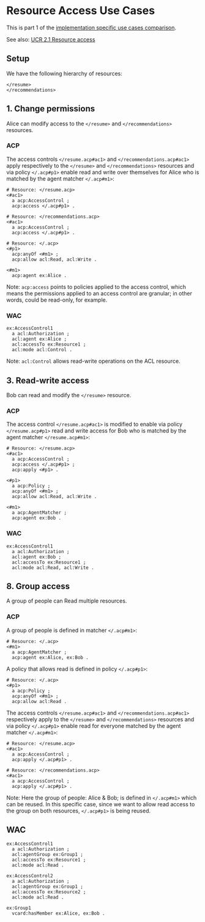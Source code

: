 # Resource Access Use Cases

This is part 1 of the [implementation specific use cases comparison](./use-cases.md).

See also: [UCR 2.1 Resource access](https://solid.github.io/authorization-panel/authorization-ucr/#uc-basic)


## Setup

We have the following hierarchy of resources:

```
</resume>
</recommendations>
```


## 1. Change permissions

Alice can modify access to the `</resume>` and `</recommendations>` resources.

### ACP

The access controls `</resume.acp#ac1>` and `</recommendations.acp#ac1>` apply respectively to the `</resume>` and `</recommendations>` resources and via policy `</.acp#p1>` enable read and write over themselves for Alice who is matched by the agent matcher `</.acp#m1>`:

```turtle
# Resource: </resume.acp>
<#ac1>
  a acp:AccessControl ;
  acp:access </.acp#p1> .
```

```turtle
# Resource: </recommendations.acp>
<#ac1>
  a acp:AccessControl ;
  acp:access </.acp#p1> .
```

```turtle
# Resource: </.acp>
<#p1>
  acp:anyOf <#m1> ;
  acp:allow acl:Read, acl:Write .

<#m1>
  acp:agent ex:Alice .
```

Note: `acp:access` points to policies applied to the access control, which means the permissions applied to an access control are granular; in other words, could be read-only, for example.

### WAC

```turtle
ex:AccessControl1
  a acl:Authorization ;
  acl:agent ex:Alice ;
  acl:accessTo ex:Resource1 ;
  acl:mode acl:Control .
```

Note: `acl:Control` allows read-write operations on the ACL resource.


## 3. Read-write access

Bob can read and modify the `</resume>` resource.

### ACP

The access control `</resume.acp#ac1>` is modified to enable via policy `</resume.acp#p1>` read and write access for Bob who is matched by the agent matcher `</resume.acp#m1>`:

```turtle
# Resource: </resume.acp>
<#ac1>
  a acp:AccessControl ;
  acp:access </.acp#p1> ;
  acp:apply <#p1> .

<#p1>
  a acp:Policy ;
  acp:anyOf <#m1> ;
  acp:allow acl:Read, acl:Write .

<#m1>
  a acp:AgentMatcher ;
  acp:agent ex:Bob .
```


### WAC

```turtle
ex:AccessControl1
  a acl:Authorization ;
  acl:agent ex:Bob ;
  acl:accessTo ex:Resource1 ;
  acl:mode acl:Read, acl:Write .
```


## 8. Group access

A group of people can Read multiple resources.

### ACP

A group of people is defined in matcher `</.acp#m1>`:

```turtle
# Resource: </.acp>
<#m1>
  a acp:AgentMatcher ;
  acp:agent ex:Alice, ex:Bob .
```

A policy that allows read is defined in policy `</.acp#p1>`:

```turtle
# Resource: </.acp>
<#p1>
  a acp:Policy ;
  acp:anyOf <#m1> ;
  acp:allow acl:Read .
```

The access controls `</resume.acp#ac1>` and `</recommendations.acp#ac1>` respectively apply to the `</resume>` and `</recommendations>` resources and via policy `</.acp#p1>` enable read for everyone matched by the agent matcher `</.acp#m1>`:

```turtle
# Resource: </resume.acp>
<#ac1>
  a acp:AccessControl ;
  acp:apply </.acp#p1> .
```

```turtle
# Resource: </recommendations.acp>
<#ac1>
  a acp:AccessControl ;
  acp:apply </.acp#p1> .
```

Note: Here the group of people: Alice & Bob; is defined in `</.acp#m1>` which can be reused. In this specific case, since we want to allow read access to the group on both resources, `</.acp#p1>` is being reused.

## WAC

```turtle
ex:AccessControl1
  a acl:Authorization ;
  acl:agentGroup ex:Group1 ;
  acl:accessTo ex:Resource1 ;
  acl:mode acl:Read .

ex:AccessControl2
  a acl:Authorization ;
  acl:agentGroup ex:Group1 ;
  acl:accessTo ex:Resource2 ;
  acl:mode acl:Read .

ex:Group1
  vcard:hasMember ex:Alice, ex:Bob .
```
